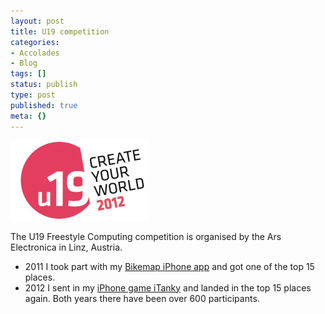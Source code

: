 ```yaml
---
layout: post
title: U19 competition
categories:
- Accolades
- Blog
tags: []
status: publish
type: post
published: true
meta: {}
---
```


![Untitled](/squarespace_images/static_545299aae4b0e9514fe30c95_54529a29e4b025a90f45cc50_54529a29e4b025a90f45ccfb_1414699600092_Untitled.png)
  


The U19 Freestyle Computing competition is organised by the Ars Electronica in Linz, Austria.

* 2011 I took part with my 
[Bikemap iPhone app](https://krausefx.com/blog/bikemap) and got one of the top 15 places.
* 2012 I sent in my 
[iPhone game iTanky](https://krausefx.com/blog/itanky) and landed in the top 15 places again. Both years there have been over 600 participants.
